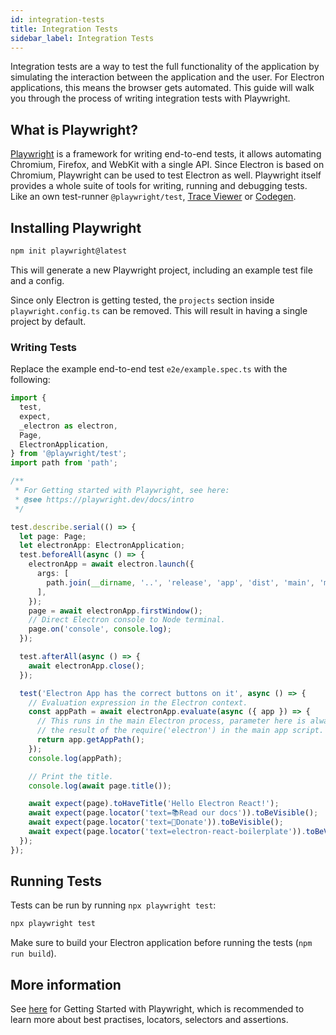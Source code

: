 ```yaml
---
id: integration-tests
title: Integration Tests
sidebar_label: Integration Tests
---
```


Integration tests are a way to test the full functionality of the application by simulating the interaction between the application and the user. For Electron applications, this means the browser gets automated. This guide will walk you through the process of writing integration tests with Playwright.

## What is Playwright?

[Playwright](https://playwright.dev) is a framework for writing end-to-end tests, it allows automating Chromium, Firefox, and WebKit with a single API. Since Electron is based on Chromium, Playwright can be used to test Electron as well. Playwright itself provides a whole suite of tools for writing, running and debugging tests. Like an own test-runner `@playwright/test`, [Trace Viewer](https://playwright.dev/docs/trace-viewer) or [Codegen](https://playwright.dev/docs/codegen).

## Installing Playwright

```bash
npm init playwright@latest
```

This will generate a new Playwright project, including an example test file and a config.

Since only Electron is getting tested, the `projects` section inside `playwright.config.ts` can be removed. This will result in having a single project by default.

### Writing Tests

Replace the example end-to-end test `e2e/example.spec.ts` with the following:

```ts
import {
  test,
  expect,
  _electron as electron,
  Page,
  ElectronApplication,
} from '@playwright/test';
import path from 'path';

/**
 * For Getting started with Playwright, see here:
 * @see https://playwright.dev/docs/intro
 */

test.describe.serial(() => {
  let page: Page;
  let electronApp: ElectronApplication;
  test.beforeAll(async () => {
    electronApp = await electron.launch({
      args: [
        path.join(__dirname, '..', 'release', 'app', 'dist', 'main', 'main.js'),
      ],
    });
    page = await electronApp.firstWindow();
    // Direct Electron console to Node terminal.
    page.on('console', console.log);
  });

  test.afterAll(async () => {
    await electronApp.close();
  });

  test('Electron App has the correct buttons on it', async () => {
    // Evaluation expression in the Electron context.
    const appPath = await electronApp.evaluate(async ({ app }) => {
      // This runs in the main Electron process, parameter here is always
      // the result of the require('electron') in the main app script.
      return app.getAppPath();
    });
    console.log(appPath);

    // Print the title.
    console.log(await page.title());

    await expect(page).toHaveTitle('Hello Electron React!');
    await expect(page.locator('text=📚Read our docs')).toBeVisible();
    await expect(page.locator('text=🙏Donate')).toBeVisible();
    await expect(page.locator('text=electron-react-boilerplate')).toBeVisible();
  });
});
```

## Running Tests

Tests can be run by running `npx playwright test`:

```bash
npx playwright test
```

Make sure to build your Electron application before running the tests (`npm run build`).

## More information

See [here](https://playwright.dev/docs/intro) for Getting Started with Playwright, which is recommended to learn more about best practises, locators, selectors and assertions.
